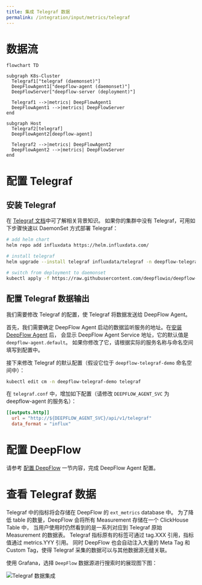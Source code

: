 ```yaml
---
title: 集成 Telegraf 数据
permalink: /integration/input/metrics/telegraf
---
```


# 数据流

```mermaid
flowchart TD

subgraph K8s-Cluster
  Telegraf1["telegraf (daemonset)"]
  DeepFlowAgent1["deepflow-agent (daemonset)"]
  DeepFlowServer["deepflow-server (deployment)"]

  Telegraf1 -->|metrics| DeepFlowAgent1
  DeepFlowAgent1 -->|metrics| DeepFlowServer
end

subgraph Host
  Telegraf2[telegraf]
  DeepFlowAgent2[deepflow-agent]

  Telegraf2 -->|metrics| DeepFlowAgent2
  DeepFlowAgent2 -->|metrics| DeepFlowServer
end
```

# 配置 Telegraf

## 安装 Telegraf

在 [Telegraf 文档](https://www.influxdata.com/time-series-platform/telegraf/)中可了解相关背景知识。
如果你的集群中没有 Telegraf，可用如下步骤快速以 DaemonSet 方式部署 Telegraf：

```bash
# add helm chart
helm repo add influxdata https://helm.influxdata.com/

# install telegraf
helm upgrade --install telegraf influxdata/telegraf -n deepflow-telegraf-demo --create-namespace

# switch from deployment to daemonset
kubectl apply -f https://raw.githubusercontent.com/deepflowio/deepflow-demo/main/DeepFlow-Telegraf-Demo/deepflow-telegraf-demo.yaml
```

## 配置 Telegraf 数据输出

我们需要修改 Telegraf 的配置，使 Telegraf 将数据发送给 DeepFlow Agent。

首先，我们需要确定 DeepFlow Agent 启动的数据监听服务的地址。在[安装 DeepFlow Agent](../../../ce-install/single-k8s/) 后，
会显示 DeepFlow Agent Service 地址，它的默认值是 `deepflow-agent.default`。
如果你修改了它，请根据实际的服务名称与命名空间填写到配置中。

接下来修改 Telegraf 的默认配置（假设它位于 `deepflow-telegraf-demo` 命名空间中）：

```bash
kubectl edit cm -n deepflow-telegraf-demo telegraf
```

在 `telegraf.conf` 中，增加如下配置（请修改 `DEEPFLOW_AGENT_SVC` 为 deepflow-agent 的服务名）：

```toml
[[outputs.http]]
  url = "http://${DEEPFLOW_AGENT_SVC}/api/v1/telegraf"
  data_format = "influx"
```

# 配置 DeepFlow

请参考 [配置 DeepFlow](../tracing/opentelemetry/#配置-deepflow) 一节内容，完成 DeepFlow Agent 配置。

# 查看 Telegraf 数据

Telegraf 中的指标将会存储在 DeepFlow 的 `ext_metrics` database 中。
为了降低 table 的数量，DeepFlow 会将所有 Measurement 存储在一个 ClickHouse Table 中，
当用户使用时仍然看到的是一系列对应到 Telegraf 原始 Measurement 的数据表。
Telegraf 指标原有的标签可通过 tag.XXX 引用，指标值通过 metrics.YYY 引用。
同时 DeepFlow 也会自动注入大量的 Meta Tag 和 Custom Tag，使得 Telegraf 采集的数据可以与其他数据源无缝关联。

使用 Grafana，选择 `DeepFlow` 数据源进行搜索时的展现图下图：

![Telegraf 数据集成](https://yunshan-guangzhou.oss-cn-beijing.aliyuncs.com/pub/pic/20231003651c1adb93461.png)
